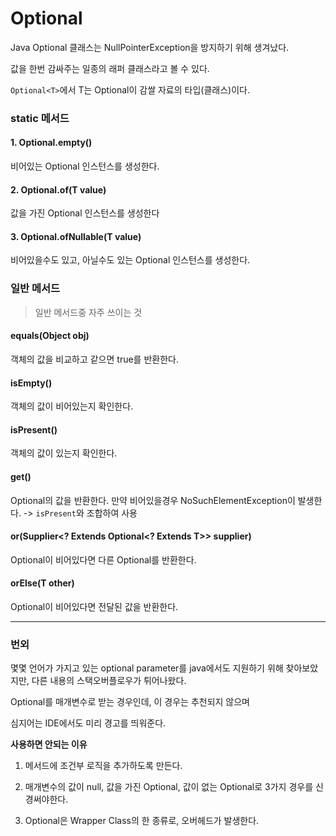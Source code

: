 # Optional

Java Optional 클래스는 NullPointerException을 방지하기 위해 생겨났다.

값을 한번 감싸주는 일종의 래퍼 클래스라고 볼 수 있다.

`Optional<T>`에서 T는 Optional이 감쌀 자료의 타입(클래스)이다.

### static 메서드

#### 1. Optional.empty()
비어있는 Optional 인스턴스를 생성한다.

#### 2. Optional.of(T value)
값을 가진 Optional 인스턴스를 생성한다

#### 3. Optional.ofNullable(T value)
비어있을수도 있고, 아닐수도 있는 Optional 인스턴스를 생성한다.

### 일반 메서드
> 일반 메서드중 자주 쓰이는 것

#### equals(Object obj)

객체의 값을 비교하고 같으면 true를 반환한다.

#### isEmpty()

객체의 값이 비어있는지 확인한다.

#### isPresent()

객체의 값이 있는지 확인한다.

#### get()

Optional의 값을 반환한다.
만약 비어있을경우 NoSuchElementException이 발생한다.
-> `isPresent`와 조합하여 사용

#### or(Supplier<? Extends Optional<? Extends T>> supplier)

Optional이 비어있다면 다른 Optional를 반환한다.

#### orElse(T other)

Optional이 비어있다면 전달된 값을 반환한다.

___

### 번외

몇몇 언어가 가지고 있는 optional parameter를 java에서도 지원하기 위해 찾아보았지만, 다른 내용의 스택오버플로우가 튀어나왔다.

Optional를 매개변수로 받는 경우인데, 이 경우는 추천되지 않으며

심지어는 IDE에서도 미리 경고를 띄워준다.

**사용하면 안되는 이유**

1. 메서드에 조건부 로직을 추가하도록 만든다.

2. 매개변수의 값이 null, 값을 가진 Optional, 값이 없는 Optional로 3가지 경우를 신경써야한다.

3. Optional은 Wrapper Class의 한 종류로, 오버헤드가 발생한다.
